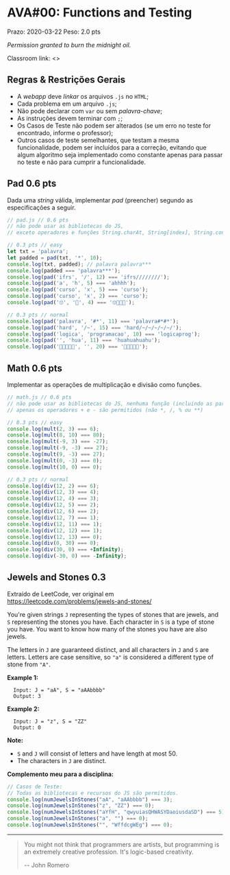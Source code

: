 # AVA#00: Functions and Testing

Prazo: 2020-03-22 Peso: 2.0 pts

_Permission granted to burn the midnight oil._

Classroom link: <>

## Regras & Restrições Gerais

- A _webapp_ deve _linkar_ os arquivos `.js` no `HTML`;
- Cada problema em um arquivo `.js`;
- Não pode declarar com `var` ou sem _palavra-chave_;
- As instruções devem terminar com `;`;
- Os Casos de Teste não podem ser alterados (se um erro no teste for encontrado, informe o professor);
- Outros casos de teste semelhantes, que testam a mesma funcionalidade, podem ser incluídos para a correção, evitando que algum algoritmo seja implementado como constante apenas para passar no teste e não para cumprir a funcionalidade.

## Pad 0.6 pts

Dada uma _string_ válida, implementar _pad_ (preencher) segundo as especificações a seguir.

```js
// pad.js // 0.6 pts
// não pode usar as bibliotecas do JS,
// exceto operadores e funções String.charAt, String[index], String.concat e String.length

// 0.3 pts // easy
let txt = 'palavra';
let padded = pad(txt, '*', 10);
console.log(txt, padded); // palavra palavra***
console.log(padded === 'palavra***');
console.log(pad('ifrs', '/', 12) === 'ifrs////////');
console.log(pad('a', 'h', 5) === 'ahhhh');
console.log(pad('curso', 'x', 5) === 'curso');
console.log(pad('curso', 'x', 2) === 'curso');
console.log(pad('🙄', '🤩', 4) === '🙄🤩🤩🤩');

// 0.3 pts // normal
console.log(pad('palavra', '#*', 11) === 'palavra#*#*');
console.log(pad('hard', '/~', 15) === 'hard/~/~/~/~/~/');
console.log(pad('logica', 'programacao', 10) === 'logicaprog');
console.log(pad('', 'hua', 11) === 'huahuahuahu');
console.log(pad('🤬🤬🤬🤬🤬', '', 20) === '🤬🤬🤬🤬🤬');
```

## Math 0.6 pts

Implementar as operações de multiplicação e divisão como funções.

```js
// math.js // 0.6 pts
// não pode usar as bibliotecas do JS, nenhuma função (incluindo as parse* e de Math)
// apenas os operadores + e - são permitidos (não *, /, % ou **)

// 0.3 pts // easy
console.log(mult(2, 3) === 6);
console.log(mult(8, 10) === 80);
console.log(mult(-9, 3) === -27);
console.log(mult(-9, -3) === 27);
console.log(mult(9, -3) === 27);
console.log(mult(0, -3) === 0);
console.log(mult(10, 0) === 0);

// 0.3 pts // normal
console.log(div(12, 2) === 6);
console.log(div(12, 3) === 4);
console.log(div(12, 4) === 3);
console.log(div(12, 5) === 2);
console.log(div(12, 6) === 2);
console.log(div(12, 7) === 1);
console.log(div(12, 11) === 1);
console.log(div(12, 12) === 1);
console.log(div(12, 13) === 0);
console.log(div(0, 30) === 0);
console.log(div(30, 0) === +Infinity);
console.log(div(-30, 0) === -Infinity);
```

## Jewels and Stones 0.3

Extraído de LeetCode, ver original em <https://leetcode.com/problems/jewels-and-stones/>

You're given strings `J` representing the types of stones that are jewels, and `S` representing the stones you have.  Each character in `S` is a type of stone you have.  You want to know how many of the stones you have are also jewels.

The letters in `J` are guaranteed distinct, and all characters in `J` and `S` are letters. Letters are case sensitive, so `"a"` is considered a different type of stone from `"A"`.

**Example 1:**

```plain
  Input: J = "aA", S = "aAAbbbb"
  Output: 3
```

**Example 2:**

```plain
  Input: J = "z", S = "ZZ"
  Output: 0
```

**Note:**

- `S` and `J` will consist of letters and have length at most 50.
- The characters in `J` are distinct.

**Complemento meu para a disciplina:**

```js
// Casos de Teste:
// Todas as bibliotecas e recursos do JS são permitidos.
console.log(numJewelsInStones("aA", "aAAbbbb") === 3);
console.log(numJewelsInStones("z", "ZZ") === 0);
console.log(numJewelsInStones("aYfH", "qwyuiasQHWASYDaoiusdaSD") === 5);
console.log(numJewelsInStones("a", "") === 0);
console.log(numJewelsInStones("", "WffdcgWEg") === 0);
```

* * *

> You might not think that programmers are artists, but programming is an extremely creative profession. It's logic-based creativity.
>
> -- John Romero

